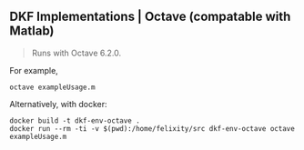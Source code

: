 ## DKF Implementations | Octave (compatable with Matlab)

> Runs with Octave 6.2.0.

For example,

```
octave exampleUsage.m
```

Alternatively, with docker:

```
docker build -t dkf-env-octave .
docker run --rm -ti -v $(pwd):/home/felixity/src dkf-env-octave octave exampleUsage.m
```
